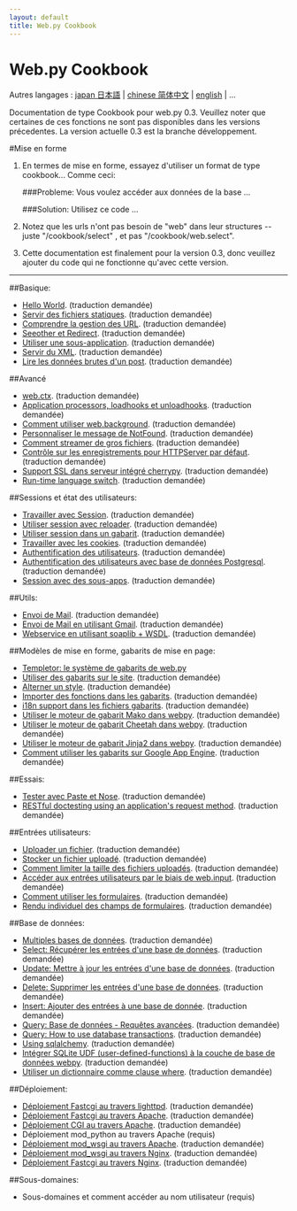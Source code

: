 ```yaml
---
layout: default
title: Web.py Cookbook
---
```


# Web.py Cookbook

Autres langages : [japan 日本語](/ja) | [chinese 简体中文](/zh-cn) | [english](/../cookbook) | ...

Documentation de type Cookbook pour web.py 0.3. Veuillez noter que certaines de ces fonctions ne sont pas disponibles dans les versions précedentes. 
La version actuelle 0.3 est la branche développement.

#Mise en forme

1. En termes de mise en forme, essayez d'utiliser un format de type cookbook... Comme ceci:
    
    ###Probleme: Vous voulez accéder aux données de la base ...
     
    ###Solution: Utilisez ce code ...

1. Notez que les urls n'ont pas besoin de "web" dans leur structures -- juste "/cookbook/select" , et pas "/cookbook/web.select".  

1. Cette documentation est finalement pour la version 0.3, donc veuillez ajouter du code qui ne fonctionne qu'avec cette version.

-------------------------------------------------

##Basique:
* [Hello World](/helloworld). (traduction demandée)
* [Servir des fichiers statiques](/staticfiles).   (traduction demandée)
* [Comprendre la gestion des URL](/url_handling).  (traduction demandée)
* [Seeother et Redirect](/redirect+seeother).  (traduction demandée)
* [Utiliser une sous-application](/subapp).   (traduction demandée)
* [Servir du XML](/xmlfiles).   (traduction demandée)
* [Lire les données brutes d'un post](/postbasic).  (traduction demandée)


##Avancé
* [web.ctx](/ctx). (traduction demandée)
* [Application processors, loadhooks et unloadhooks](/application_processors). (traduction demandée)
* [Comment utiliser web.background](/background). (traduction demandée)
* [Personnaliser le message de NotFound](/custom_notfound). (traduction demandée)
* [Comment streamer de gros fichiers](/streaming_large_files). (traduction demandée)
* [Contrôle sur les enregistrements pour HTTPServer par défaut](/logging). (traduction demandée)
* [Support SSL dans serveur intégré cherrypy](/ssl). (traduction demandée)
* [Run-time language switch](/runtime-language-switch). (traduction demandée)

##Sessions et état des utilisateurs:
* [Travailler avec Session](/sessions). (traduction demandée)
* [Utiliser session avec reloader](/session_with_reloader). (traduction demandée)
* [Utiliser session dans un gabarit](/session_in_template). (traduction demandée)
* [Travailler avec les cookies](/cookies). (traduction demandée)
* [Authentification des utilisateurs](/userauth). (traduction demandée)
* [Authentification des utilisateurs avec base de données Postgresql](/userauthpgsql). (traduction demandée)
* [Session avec des sous-apps](/sessions_with_subapp). (traduction demandée)


##Utils:
* [Envoi de Mail](/sendmail). (traduction demandée)
* [Envoi de Mail en utilisant Gmail](/sendmail_using_gmail). (traduction demandée)
* [Webservice en utilisant soaplib + WSDL](/webservice). (traduction demandée)

##Modèles de mise en forme, gabarits de mise en page:
* [Templetor: le système de gabarits de web.py](/docs/0.3/templetor.fr )
* [Utiliser des gabarits sur le site](/layout_template). (traduction demandée)
* [Alterner un style](/alternating_style). (traduction demandée) 
* [Importer des fonctions dans les gabarits](/template_import). (traduction demandée)
* [i18n support dans les fichiers gabarits](/i18n_support_in_template_file ). (traduction demandée)
* [Utiliser le moteur de gabarit Mako dans webpy](/template_mako). (traduction demandée)
* [Utiliser le moteur de gabarit Cheetah dans webpy](/template_cheetah). (traduction demandée)
* [Utiliser le moteur de gabarit  Jinja2 dans webpy](/template_jinja). (traduction demandée)
* [Comment utiliser les gabarits sur Google App Engine](/templates_on_gae). (traduction demandée)

##Essais:
* [Tester avec Paste et Nose](/testing_with_paste_and_nose). (traduction demandée)
* [RESTful doctesting using an application's request method](/restful_doctesting_using_request). (traduction demandée)

##Entrées utilisateurs:
* [Uploader un fichier](/fileupload). (traduction demandée)
* [Stocker un fichier uploadé](/storeupload). (traduction demandée)
* [Comment limiter la taille des fichiers uploadés](/limiting_upload_size). (traduction demandée)
* [Accéder aux entrées utilisateurs par le biais de web.input](/input). (traduction demandée)
* [Comment utiliser les formulaires](/forms). (traduction demandée)
* [Rendu individuel des champs de formulaires](/form_fields). (traduction demandée)

##Base de données:
* [Multiples bases de données](/multidbs). (traduction demandée)
* [Select: Récupérer les entrées d'une base de données](/select). (traduction demandée)
* [Update: Mettre à jour les entrées d'une base de données](/update). (traduction demandée)
* [Delete: Supprimer les entrées d'une base de données](/delete). (traduction demandée)
* [Insert: Ajouter des entrées à une base de donnée](/insert).  (traduction demandée)
* [Query: Base de données - Requêtes avancées](/query). (traduction demandée)
* [Query: How to use database transactions](/transactions). (traduction demandée)
* [Using sqlalchemy](/sqlalchemy). (traduction demandée)
* [Intégrer SQLite UDF (user-defined-functions) à la couche de base de données webpy](/sqlite-udf). (traduction demandée)
* [Utiliser un dictionnaire comme clause where](/where_dict). (traduction demandée)


##Déploiement:
* [Déploiement Fastcgi au travers lighttpd](/fastcgi-lighttpd). (traduction demandée)
* [Déploiement Fastcgi au travers Apache](/fastcgi-apache).  (traduction demandée)
* [Déploiement CGI au travers Apache](/cgi-apache). (traduction demandée)
* Déploiement mod_python au travers Apache (requis)
* [Déploiement mod_wsgi au travers Apache](/mod_wsgi-apache ). (traduction demandée)
* [Déploiement mod_wsgi au travers Nginx](/mod_wsgi-nginx ). (traduction demandée)
* [Déploiement Fastcgi au travers Nginx](/fastcgi-nginx). (traduction demandée)

##Sous-domaines:
* Sous-domaines et comment accéder au nom utilisateur (requis)